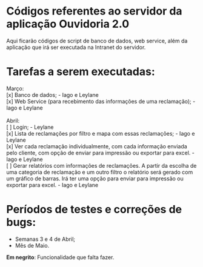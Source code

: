 # Códigos referentes ao servidor da aplicação Ouvidoria 2.0
Aqui ficarão códigos de script de banco de dados, web service, além da aplicação que irá ser executada na Intranet do servidor.

# Tarefas a serem executadas:
Março:<br>
[x] Banco de dados; - Iago e Leylane<br>
[x] Web Service (para recebimento das informações de uma reclamação); - Iago e Leylane<br><br>
Abril:<br>
[ ] Login; - Leylane<br>
[x] Lista de reclamações por filtro e mapa com essas reclamações; - Iago e Leylane<br>
[x] Ver cada reclamação individualmente, com cada informação enviada pelo cliente, com opção de enviar para impressão ou exportar para excel. - Iago e Leylane<br>
[ ] Gerar relatórios com informações de reclamações. A partir da escolha de uma categoria de reclamação e um outro filtro o relatório será gerado com um gráfico de barras. Irá ter uma opção para enviar para impressão ou exportar para excel. - Iago e Leylane

# Períodos de testes e correções de bugs:
* Semanas 3 e 4 de Abril;<br>
* Mês de Maio.

<b>Em negrito</b>: Funcionalidade que falta fazer.

